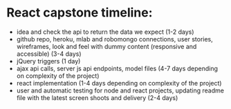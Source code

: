 # React capstone timeline:
* idea and check the api to return the data we expect (1-2 days)
* github repo, heroku, mlab and robomongo connections, user stories, wireframes, look and feel with dummy content (responsive and accessible) (3-4 days)
* jQuery triggers (1 day)
* ajax api calls, server js api endpoints, model files (4-7 days depending on complexity of the project)
* react implementation (1-4 days depending on complexity of the project)
* user and automatic testing for node and react projects, updating readme file with the latest screen shoots and delivery (2-4 days)
